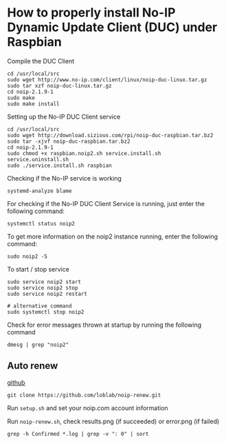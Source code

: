 # How to properly install No-IP Dynamic Update Client (DUC) under Raspbian

Compile the DUC Client

```
cd /usr/local/src
sudo wget http://www.no-ip.com/client/linux/noip-duc-linux.tar.gz
sudo tar xzf noip-duc-linux.tar.gz
cd noip-2.1.9-1
sudo make
sudo make install
```

Setting up the No-IP DUC Client service

```
cd /usr/local/src
sudo wget http://download.sizious.com/rpi/noip-duc-raspbian.tar.bz2
sudo tar -xjvf noip-duc-raspbian.tar.bz2
cd noip-2.1.9-1
sudo chmod +x raspbian.noip2.sh service.install.sh service.uninstall.sh
sudo ./service.install.sh raspbian
```

Checking if the No-IP service is working

```
systemd-analyze blame
```

For checking if the No-IP DUC Client Service is running, just enter the following command:

```
systemctl status noip2
```

To get more information on the noip2 instance running, enter the following command:

```
sudo noip2 -S
```

To start / stop service

```
sudo service noip2 start
sudo service noip2 stop
sudo service noip2 restart

# alternative command
sudo systemctl stop noip2

```

Check for error messages thrown at startup by running the following command

```
dmesg | grep "noip2"
```

## Auto renew

[github](https://github.com/loblab/noip-renew)

```
git clone https://github.com/loblab/noip-renew.git
```

Run `setup.sh` and set your noip.com account information

Run `noip-renew.sh`, check results.png (if succeeded) or error.png (if failed)

```
grep -h Confirmed *.log | grep -v ": 0" | sort
```
